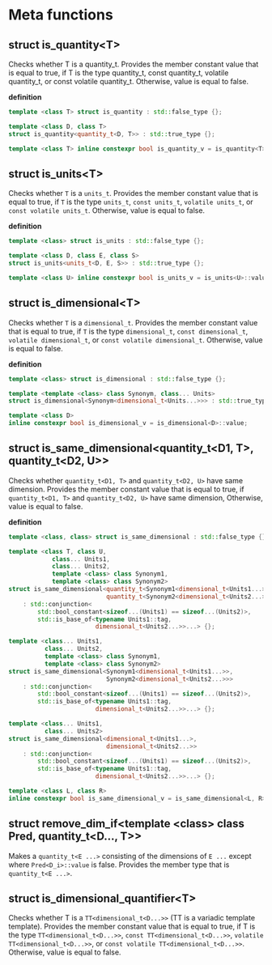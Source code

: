 # Meta functions

## struct is_quantity&lt;T&gt;

Checks whether T is a quantity_t.
Provides the member constant value that is equal to true,
if T is the type quantity_t,
const quantity_t, volatile quantity_t,
or const volatile quantity_t.
Otherwise, value is equal to false.

**definition**

```cpp
template <class T> struct is_quantity : std::false_type {};

template <class D, class T>
struct is_quantity<quantity_t<D, T>> : std::true_type {};

template <class T> inline constexpr bool is_quantity_v = is_quantity<T>::value;
```

## struct is_units&lt;T&gt;

Checks whether `T` is a `units_t`.
Provides the member constant value that is equal to true,
if `T` is the type `units_t`,
`const units_t`, `volatile units_t`,
or `const volatile units_t`.
Otherwise, value is equal to false.

**definition**

```cpp
template <class> struct is_units : std::false_type {};

template <class D, class E, class S>
struct is_units<units_t<D, E, S>> : std::true_type {};

template <class U> inline constexpr bool is_units_v = is_units<U>::value;
```

## struct is_dimensional&lt;T&gt;

Checks whether `T` is a `dimensional_t`.
Provides the member constant value that is equal to true,
if `T` is the type `dimensional_t`,
`const dimensional_t`, `volatile dimensional_t`,
or `const volatile dimensional_t`.
Otherwise, value is equal to false.

**definition**

```cpp
template <class> struct is_dimensional : std::false_type {};

template <template <class> class Synonym, class... Units>
struct is_dimensional<Synonym<dimensional_t<Units...>>> : std::true_type {};

template <class D>
inline constexpr bool is_dimensional_v = is_dimensional<D>::value;
```

## struct is_same_dimensional&lt;quantity_t<D1, T>, quantity_t<D2, U>&gt;

Checks whether `quantity_t<D1, T>` and `quantity_t<D2, U>` have same dimension.
Provides the member constant value that is equal to true,
if `quantity_t<D1, T>` and `quantity_t<D2, U>` have same dimension,
Otherwise, value is equal to false.

**definition**

```cpp
template <class, class> struct is_same_dimensional : std::false_type {};

template <class T, class U,
            class... Units1,
            class... Units2,
            template <class> class Synonym1,
            template <class> class Synonym2>
struct is_same_dimensional<quantity_t<Synonym1<dimensional_t<Units1...>>, T>,
                           quantity_t<Synonym2<dimensional_t<Units2...>>, U>>
    : std::conjunction<
        std::bool_constant<sizeof...(Units1) == sizeof...(Units2)>,
        std::is_base_of<typename Units1::tag,
                        dimensional_t<Units2...>>...> {};

template <class... Units1,
          class... Units2,
          template <class> class Synonym1,
          template <class> class Synonym2>
struct is_same_dimensional<Synonym1<dimensional_t<Units1...>>,
                           Synonym2<dimensional_t<Units2...>>>
    : std::conjunction<
        std::bool_constant<sizeof...(Units1) == sizeof...(Units2)>,
        std::is_base_of<typename Units1::tag,
                        dimensional_t<Units2...>>...> {};

template <class... Units1,
          class... Units2>
struct is_same_dimensional<dimensional_t<Units1...>,
                           dimensional_t<Units2...>>
    : std::conjunction<
        std::bool_constant<sizeof...(Units1) == sizeof...(Units2)>,
        std::is_base_of<typename Units1::tag,
                        dimensional_t<Units2...>>...> {};

template <class L, class R>
inline constexpr bool is_same_dimensional_v = is_same_dimensional<L, R>::value;
```


## struct remove_dim_if&lt;template &lt;class&gt; class Pred, quantity_t<D..., T>&gt;

Makes a `quantity_t<E ...>` consisting of the dimensions of `E ...` except where `Pred<D_i>::value` is false.
Provides the member type that is `quantity_t<E ...>`.

## struct is_dimensional_quantifier&lt;T&gt;

Checks whether T is a `TT<dimensional_t<D...>>` (TT is a variadic template template).
Provides the member constant value that is equal to true,
if T is the type `TT<dimensional_t<D...>>`,
`const TT<dimensional_t<D...>>`, `volatile TT<dimensional_t<D...>>`,
or `const volatile TT<dimensional_t<D...>>`.
Otherwise, value is equal to false.

